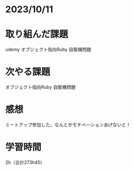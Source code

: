 # 2023/10/11
# 取り組んだ課題
udemy
オブジェクト指向Ruby 自販機問題
  
# 次やる課題
オブジェクト指向Ruby 自販機問題

# 感想
ミートアップ参加した。なんとかモチベーションあげないと！

# 学習時間
2h（合計273h45）
